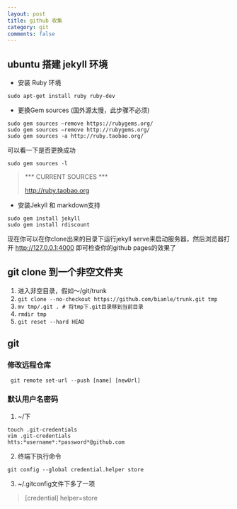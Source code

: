 ```yaml
---
layout: post
title: github 收集
category: git
comments: false
---
```


## ubuntu 搭建 jekyll 环境

* 安装 Ruby 环境

```
sudo apt-get install ruby ruby-dev
```

* 更换Gem sources (国外源太慢，此步骤不必须)

```
sudo gem sources –remove https://rubygems.org/  
sudo gem sources –remove http://rubygems.org/  
sudo gem sources -a http://ruby.taobao.org/  
```

可以看一下是否更换成功

```
sudo gem sources -l
```

>*** CURRENT SOURCES ***
>
> http://ruby.taobao.org

* 安装Jekyll 和 markdown支持

```
sudo gem install jekyll  
sudo gem install rdiscount
```

现在你可以在你clone出来的目录下运行jekyll serve来启动服务器，然后浏览器打开 http://127.0.0.1:4000 即可检查你的github pages的效果了


## git clone 到一个非空文件夹

1. 进入非空目录，假如～/git/trunk
2. `git clone --no-checkout https://github.com/bianle/trunk.git tmp`  
3. `mv tmp/.git . # 将tmp下.git目录移到当前目录 `  
4. `rmdir tmp`  
5. `git reset --hard HEAD`  

## git
### 修改远程仓库

` git remote set-url --push [name] [newUrl]`

### 默认用户名密码

1. ~/下

```
touch .git-credentials
vim .git-credentials
htts:*username*:*password*@github.com
```

2. 终端下执行命令

```
git config --global credential.helper store
```

3. ~/.gitconfig文件下多了一项

>[credential]
>  helper=store

